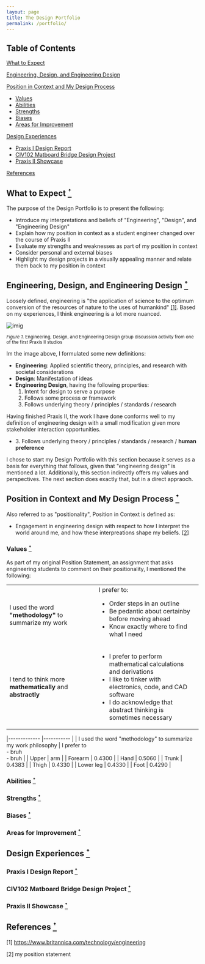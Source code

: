 ```yaml
---
layout: page
title: The Design Portfolio
permalink: /portfolio/
---
```

## Table of Contents
[What to Expect](#what-to-expect-ꜛ)

[Engineering, Design, and Engineering Design](#engineering-design-and-engineering-design-ꜛ)

[Position in Context and My Design Process](#position-in-context-and-my-design-process)
- [Values](#values-ꜛ)
- [Abilities](#abilities-ꜛ)
- [Strengths](#strengths-ꜛ)
- [Biases](#biases-ꜛ)
- [Areas for Improvement](#areas-for-improvement-ꜛ)

[Design Experiences](#design-experiences-ꜛ)
- [Praxis I Design Report](#praxis-i-design-report-ꜛ)
- [CIV102 Matboard Bridge Design Project](#civ102-matboard-bridge-design-project-ꜛ)
- [Praxis II Showcase](#praxis-ii-showcase-ꜛ)

[References](#references-ꜛ)

## What to Expect [ꜛ](#table-of-contents)
The purpose of the Design Portfolio is to present the following:
- Introduce my interpretations and beliefs of "Engineering", "Design", and "Engineering Design"
- Explain how my position in context as a student engineer changed over the course of Praxis II
- Evaluate my strengths and weaknesses as part of my position in context
- Consider personal and external biases
- Highlight my design projects in a visually appealing manner and relate them back to my position in context

## Engineering, Design, and Engineering Design [ꜛ](#table-of-contents)
Loosely defined, engineering is "the application of science to the optimum conversion of the resources of nature to the uses of humankind" [[1]](https://www.britannica.com/technology/engineering). Based on my experiences, I think engineering is a lot more nuanced.

![imig](https://togohogo1.github.io/Student-Engineer-Portfolio-and-Handbook/assets/portfolio/eng_des_engdes.png)

<sup><i>Figure 1.</i> Engineering, Design, and Engineering Design group discussion activity from one of the first Praxis II studios </sup>

Im the image above, I formulated some new definitions:
- **Engineering**: Applied scientific theory, principles, and research with societal considerations
- **Design**: Manifestation of ideas
- **Engineering Design**, having the following properties:
    1. Intent for design to serve a purpose
    2. Follows some process or framework
    3. Follows underlying theory / principles / standards / research

Having finished Praxis II, the work I have done conforms well to my definition of engineering design with a small modification given more stakeholder interaction opportunities.
- 3\. Follows underlying  theory / principles / standards / research / **human preference**

I chose to start my Design Portfolio with this section because it serves as a basis for everything that follows, given that "engineering design" is mentioned a lot. Additionally, this section indirectly offers my values and perspectives. The next section does exactly that, but in a direct appraoch.

## Position in Context and My Design Process [ꜛ](#table-of-contents)
Also referred to as "positionality", Position in Context is defined as:
- Engagement in engineering design with respect to how I interpret the world around me, and how these interpreations shape my beliefs. [[2]]()

### Values [ꜛ](#table-of-contents)
As part of my original Position Statement, an assignment that asks engineering students to comment on their positionality, I mentioned the following:

<table>
    <!-- <tr>
    <th>Person 1</th>
    <th>Person 2</th>
    <th>Person 3</th>
    </tr> -->
    <tr>
        <td>
            I used the word <b>"methodology"</b> to summarize my work
        </td>
        <td>
            I prefer to:
                <ul>
                <li>Order steps in an outline</li>
                <li>Be pedantic about certainby before moving ahead</li>
                <li>Know exactly where to find what I need</li>
                </ul>
        </td>
    </tr>
    <tr>
        <td>
            I tend to think more <b>mathematically</b> and <b>abstractly</b>
        </td>
        <td>
            <ul>
            <li>I prefer to perform mathematical calculations and derivations</li>
            <li>I like to tinker with electronics, code, and CAD software</li>
            <li>I do acknowledge that abstract thinking is sometimes necessary</li>
            </ul>
        </td>
    </tr>
</table>

|-------------	|-----------	|
| I used the word "methodology" to summarize my work philosophy	| I prefer to <br> - bruh <br> - bruh	|
| Upper       	| arm       	|
| Forearm     	| 0.4300    	|
| Hand        	| 0.5060    	|
| Trunk       	| 0.4383    	|
| Thigh       	| 0.4330    	|
| Lower leg   	| 0.4330    	|
| Foot        	| 0.4290    	|


### Abilities [ꜛ](#table-of-contents)

### Strengths [ꜛ](#table-of-contents)

### Biases [ꜛ](#table-of-contents)

### Areas for Improvement [ꜛ](#table-of-contents)


## Design Experiences [ꜛ](#table-of-contents)

### Praxis I Design Report [ꜛ](#table-of-contents)

### CIV102 Matboard Bridge Design Project [ꜛ](#table-of-contents)

### Praxis II Showcase [ꜛ](#table-of-contents)

## References [ꜛ](#table-of-contents)
[1] https://www.britannica.com/technology/engineering

[2] my position statement